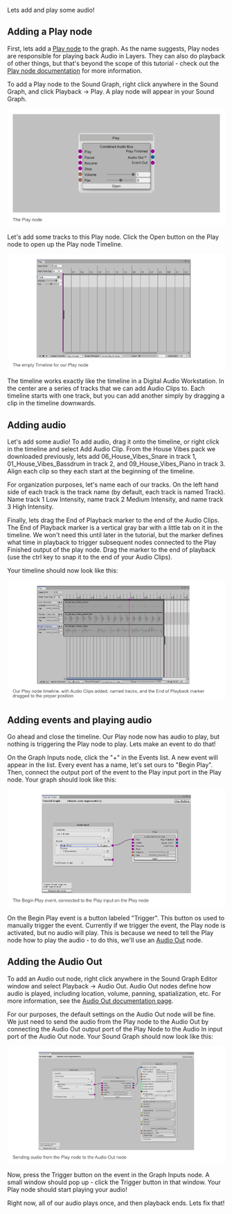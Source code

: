 Lets add and play some audio!

## Adding a Play node
First, lets add a [Play node](Play-Nodes) to the graph. As the name suggests, Play nodes are responsible for playing back Audio in Layers. They can also do playback of other things, but that's beyond the scope of this tutorial - check out the [Play node documentation](Play-Nodes) for more information.

To add a Play node to the Sound Graph, right click anywhere in the Sound Graph, and click Playback -> Play. A play node will appear in your Sound Graph.

![Tutorial-CreatingAPlayNode](IMG/Tutorial-CreatingAPlayNode.png)

Let's add some tracks to this Play node. Click the Open button on the Play node to open up the Play node Timeline.

![Tutorial-PlayNodeTimelineIntro.png](IMG/Tutorial-PlayNodeTimelineIntro.png)

The timeline works exactly like the timeline in a Digital Audio Workstation. In the center are a series of tracks that we can add Audio Clips to. Each timeline starts with one track, but you can add another simply by dragging a clip in the timeline downwards.

## Adding audio
Let's add some audio! To add audio, drag it onto the timeline, or right click in the timeline and select Add Audio Clip. From the House Vibes pack we downloaded previously, lets add 06_House_Vibes_Snare in track 1, 01_House_Vibes_Bassdrum in track 2, and 09_House_Vibes_Piano in track 3. Align each clip so they each start at the beginning of the timeline.

For organization purposes, let's name each of our tracks. On the left hand side of each track is the track name (by default, each track is named Track). Name track 1 Low Intensity, name track 2 Medium Intensity, and name track 3 High Intensity.

Finally, lets drag the End of Playback marker to the end of the Audio Clips. The End of Playback marker is a vertical gray bar with a little tab on it in the timeline. We won't need this until later in the tutorial, but the marker defines what time in playback to trigger subsequent nodes connected to the Play Finished output of the play node. Drag the marker to the end of playback (use the ctrl key to snap it to the end of your Audio Clips).

Your timeline should now look like this:

![Tutorial-AddedAudioClips.png](IMG/Tutorial-AddedAudioClips.png)

## Adding events and playing  audio
Go ahead and close the timeline. Our Play node now has audio to play, but nothing is triggering the Play node to play. Lets make an event to do that!

On the Graph Inputs node, click the "+" in the Events list. A new event will appear in the list. Every event has a name, let's set ours to "Begin Play". Then, connect the output port of the event to the Play input port in the Play node. Your graph should look like this:

![Tutorial-BeginPlayEvent.png](IMG/Tutorial-BeginPlayEvent.png)

On the Begin Play event is a button labeled "Trigger". This button os used to manually trigger the event. Currently if we trigger the event, the Play node is activated, but no audio will play. This is because we need to tell the Play node how to play the audio - to do this, we'll use an [Audio Out](Audio-Out) node.

## Adding the Audio Out
To add an Audio out node, right click anywhere in the Sound Graph Editor window and select Playback -> Audio Out. Audio Out nodes define how audio is played, including location, volume, panning, spatialization, etc. For more information, see the [Audio Out documentation page](Audio-Out).

For our purposes, the default settings on the Audio Out node will be fine. We just need to send the audio from the Play node to the Audio Out by connecting the Audio Out output port of the Play Node to the Audio In input port of the Audio Out node. Your Sound Graph should now look like this:

![Tutorial-ConnectingAudioOut.png](IMG/Tutorial-ConnectingAudioOut.png)

Now, press the Trigger button on the event in the Graph Inputs node. A small window should pop up - click the Trigger button in that window. Your Play node should start playing your audio!

Right now, all of our audio plays once, and then playback ends. Lets fix that!
